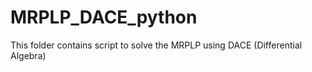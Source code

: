 # MRPLP_DACE_python
This folder contains script to solve the MRPLP using DACE (Differential Algebra)
